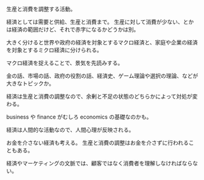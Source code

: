 生産と消費を調整する活動。

経済としては需要と供給、生産と消費まで。
生産に対して消費が少ない、とかは経済の範囲だけど、それで赤字になるかどうかは別。

大きく分けると世界や政府の経済を対象とするマクロ経済と、家庭や企業の経済を対象とするミクロ経済に分けられる。

マクロ経済を捉えることで、景気を先読みする。

金の話、市場の話、政府の役割の話、経済史、ゲーム理論や選択の理論、などが大きなトピックか。

経済は生産と消費の調整なので、余剰と不足の状態のどちらかによって対処が変わる。

business や finance がむしろ economics の基礎なのかも。

経済は人間的な活動なので、人間心理が反映される。

お金を介さない経済も考える。
生産と消費の調整はお金を介さずに行われることもある。

経済やマーケティングの文脈では、顧客ではなく消費者を理解しなければならない。
